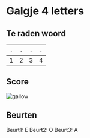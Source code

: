 # Galgje 4 letters

## Te raden woord

|.|.|.|.|
|-|-|-|-|
|1|2|3|4|

## Score
![gallow](./images/4.png)

## Beurten
Beurt1: E
Beurt2: O
Beurt3: A